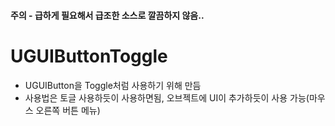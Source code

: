 #### 주의 - 급하게 필요해서 급조한 소스로 깔끔하지 않음..

# UGUIButtonToggle

* UGUIButton을 Toggle처럼 사용하기 위해 만듬
* 사용법은 토글 사용하듯이 사용하면됨, 오브젝트에 UI이 추가하듯이 사용 가능(마우스 오른쪽 버튼 메뉴)

